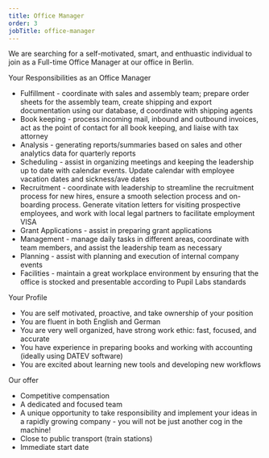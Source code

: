 ```yaml
---
title: Office Manager
order: 3
jobTitle: office-manager
---
```


We are searching for a self-motivated, smart, and enthuastic individual to join as a Full-time Office Manager at our office in Berlin.


Your Responsibilities as an Office Manager

  + Fulfillment - coordinate with sales and assembly team; prepare order sheets for the assembly team, create shipping and export documentation using our database, d coordinate with shipping agents
  + Book keeping - process incoming mail, inbound and outbound invoices, act as the point of contact for all book keeping, and liaise with tax attorney 
  + Analysis - generating reports/summaries based on sales and other analytics data for quarterly reports
  + Scheduling - assist in organizing meetings and keeping the leadership up to date with calendar events. Update calendar with employee vacation dates and sickness/ave dates 
  + Recruitment - coordinate with leadership to streamline the recruitment process for new hires, ensure a smooth selection process and on-boarding process. Generate vitation letters for visiting prospective employees, and work with local legal partners to facilitate employment VISA
  + Grant Applications - assist in preparing grant applications
  + Management - manage daily tasks in different areas, coordinate with team members, and assist the leadership team as necessary
  + Planning - assist with planning and execution of internal company events
  + Facilities - maintain a great workplace environment by ensuring that the office is stocked and presentable according to Pupil Labs standards


Your Profile

  + You are self motivated, proactive, and take ownership of your position
  + You are fluent in both English and German
  + You are very well organized, have strong work ethic: fast, focused, and accurate 
  + You have experience in preparing books and working with accounting (ideally using DATEV software) 
  + You are excited about learning new tools and developing new workflows


Our offer

  + Competitive compensation
  + A dedicated and focused team
  + A unique opportunity to take responsibility and implement your ideas in a rapidly growing company - you will not be just another cog in the machine!
  + Close to public transport (train stations)
  + Immediate start date
